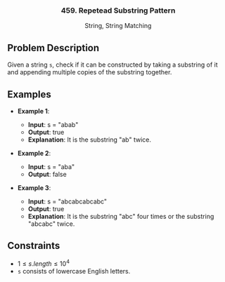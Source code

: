 <p align="center">

  <h3 align="center">459. Repetead Substring Pattern</h3>

  <p align="center">
    String, String Matching
    <br>
  </p>
</p>

## Problem Description

Given a string `s`, check if it can be constructed by taking a substring of it and appending multiple copies of the substring together.

## Examples

- **Example 1**:

  - **Input**: s = "abab"
  - **Output**: true
  - **Explanation**: It is the substring "ab" twice.

- **Example 2**:

  - **Input**: s = "aba"
  - **Output**: false

- **Example 3**:
  - **Input**: s = "abcabcabcabc"
  - **Output**: true
  - **Explanation**: It is the substring "abc" four times or the substring "abcabc" twice.

## Constraints

- $1 \leq s.length \leq 10^4$
- `s` consists of lowercase English letters.
